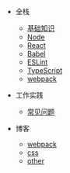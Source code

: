
* 全栈
  * [基础知识](full_stack/base/)
  * [Node](full_stack/node/)
  * [React](full_stack/react/)
  * [Babel](full_stack/babel/)
  * [ESLint](full_stack/eslint/)
  * [TypeScript](full_stack/typescript/)
  * [webpack](full_stack/webpack/)

* 工作实践
  * [常见问题](work/problems/)
* 博客
  * [webpack](blog/webpack/)
  * [css](blog/css/)
  * [other](blog/other/)
  <!-- * [文章列表](blog/) -->
<!-- * [投资](investment/) -->